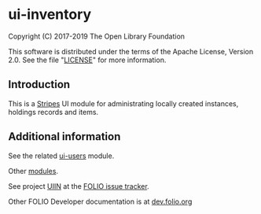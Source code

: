 # ui-inventory

Copyright (C) 2017-2019 The Open Library Foundation

This software is distributed under the terms of the Apache License,
Version 2.0. See the file "[LICENSE](LICENSE)" for more information.

## Introduction

This is a [Stripes](https://github.com/folio-org/stripes-core/) UI module for administrating locally created
instances, holdings records and items.

## Additional information

See the related [ui-users](https://github.com/folio-org/ui-users) module.

Other [modules](https://dev.folio.org/source-code/#client-side).

See project [UIIN](https://issues.folio.org/browse/UIIN)
at the [FOLIO issue tracker](https://dev.folio.org/guidelines/issue-tracker).

Other FOLIO Developer documentation is at [dev.folio.org](https://dev.folio.org/)
